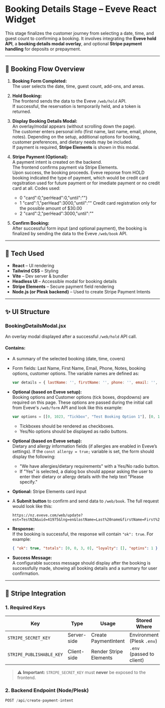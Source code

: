 
# Booking Details Stage – Eveve React Widget

This stage finalizes the customer journey from selecting a date, time, and guest count to confirming a booking. It involves integrating the **Eveve hold API**, a **booking details modal overlay**, and optional **Stripe payment handling** for deposits or prepayment.
 
---

## 🔄 Booking Flow Overview

1. **Booking Form Completed:**  
   The user selects the date, time, guest count, add-ons, and areas.

2. **Hold Booking:**  
   The frontend sends the data to the Eveve `/web/hold` API.  
   If successful, the reservation is temporarily held, and a token is returned.

3. **Display Booking Details Modal:**  
   An overlay/modal appears (without scrolling down the page).  
   The customer enters personal info (first name, last name, email, phone, notes). Depending on the setup, additional options for booking, customer preferences, and dietary needs may be included.  
   If payment is required, **Stripe Elements** is shown in this modal.

4. **Stripe Payment (Optional):**  
   A payment intent is created on the backend.  
   The frontend confirms payment via Stripe Elements.  
   Upon success, the booking proceeds.
   Eveve reponse from HOLD booking indicated the type of payment, which would be credit card regsitration used for future payment or for imediate payment or no credit card at all.
   Codes used:
   - 0 "card":0,"perHead":0,"until":""}
   - 1 "card":1,"perHead":3000,"until":"" Credit card registration only for the possible amount of $30.00
   - 2 "card":2,"perHead":3000,"until":""

5. **Confirm Booking:**  
   After successful form input (and optional payment), the booking is finalized by sending the data to the Eveve `/web/book` API.

---

## 🧱 Tech Used

- **React** – UI rendering
- **Tailwind CSS** – Styling
- **Vite** – Dev server & bundler
- **Headless UI** – Accessible modal for booking details
- **Stripe Elements** – Secure payment field rendering
- **Node.js (or Plesk backend)** – Used to create Stripe Payment Intents

---

## ✨ UI Structure

### BookingDetailsModal.jsx

An overlay modal displayed after a successful `/web/hold` API call.

#### Contains:
- A summary of the selected booking (date, time, covers)
- Form fields: Last Name, First Name, Email, Phone, Notes, booking options, customer options. The variable names are defined as:  
  ```javascript
  var details = { lastName: '', firstName: '', phone: '', email: '', notes: '', bookOpt: '', guestOpt: '' };
  ```
  
- **Optional (based on Eveve setup):**  
  Booking options and Customer options (tick boxes, dropdowns) are required on this page. These options are passed during the initial call from Eveve's `/web/form` API and look like this example:  
  ```javascript
  var options = [[0, 1023, "Tickbox", "Test Booking Option 1"], [0, 1024, "Yes/No", "Test Booking Option 2"], [1, 1001, "Tickbox", "Customer Option 1"], [1, 1002, "Yes/No", "Customer Option 2"]];
  ```
  - Tickboxes should be rendered as checkboxes.
  - Yes/No options should be displayed as radio buttons.

- **Optional (based on Eveve setup):**  
  Dietary and allergy information fields (if allergies are enabled in Eveve’s settings). If the `const allergy = true;` variable is set, the form should display the following:  
  - "We have allergies/dietary requirements" with a Yes/No radio button.  
  - If "Yes" is selected, a dialog box should appear asking the user to enter their dietary or allergy details with the help text "Please specify."

- **Optional:** Stripe Elements card input
- A **Submit button** to confirm and send data to `/web/book`. The full request would look like this:
  ```
  https://nz.eveve.com/web/update?est=TestNZA&uid=41975&lng=en&lastName=Last%20name&firstName=First%20name&phone=%252B447720848732&email=email%40eveve.com&addons=1000:2,1001:1&notes=Notes%20here&dietary=Dietary%20requirements%20text&allergies=Allergies%20text&bookopt=1023,1024&guestopt=1001,1002&optem=1
  ```

- **Response:**  
  If the booking is successful, the response will contain `"ok": true`. For example:  
  ```json
  { "ok": true, "totals": [0, 0, 3, 0], "loyalty": [], "optins": 1 }
  ```

- **Success Message:**  
  A configurable success message should display after the booking is successfully made, showing all booking details and a summary for user confirmation.

---

## 🔐 Stripe Integration

### 1. Required Keys

| Key                     | Type        | Usage                      | Stored Where           |
|-------------------------|-------------|----------------------------|------------------------|
| `STRIPE_SECRET_KEY`      | Server-side | Create PaymentIntent        | Environment (Plesk `.env`) |
| `STRIPE_PUBLISHABLE_KEY` | Client-side | Render Stripe Elements      | `.env` (passed to client) |

> ⚠️ **Important:** `STRIPE_SECRET_KEY` must **never** be exposed to the frontend.

### 2. Backend Endpoint (Node/Plesk)

```js
POST /api/create-payment-intent
```
